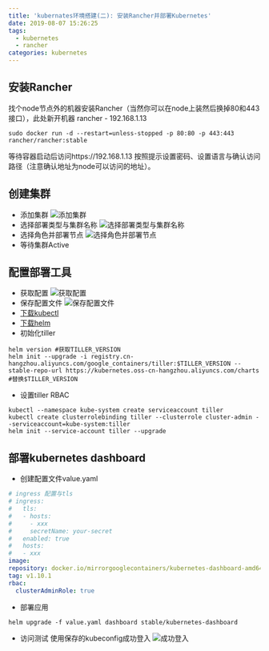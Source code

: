 ```yaml
---
title: 'kubernates环境搭建(二): 安装Rancher并部署Kubernetes'
date: 2019-08-07 15:26:25
tags:
  - kubernetes
  - rancher
categories: kubernetes
---
```


## 安装Rancher
找个node节点外的机器安装Rancher（当然你可以在node上装然后换掉80和443接口），此处新开机器 rancher - 192.168.1.13
```shell
sudo docker run -d --restart=unless-stopped -p 80:80 -p 443:443 rancher/rancher:stable
```
等待容器启动后访问https://192.168.1.13
按照提示设置密码、设置语言与确认访问路径（注意确认地址为node可以访问的地址）。

## 创建集群
  * 添加集群
  ![添加集群](add-1.png)
  * 选择部署类型与集群名称
  ![选择部署类型与集群名称](add-2.png)
  * 选择角色并部署节点
  ![选择角色并部署节点](add-3.png)
  * 等待集群Active

## 配置部署工具
  * 获取配置
  ![获取配置](config-1.png)
  * 保存配置文件
  ![保存配置文件](config-2.png)
  * [下载kubectl](https://www.cnrancher.com/docs/rancher/v2.x/cn/install-prepare/download/kubernetes/)
  * [下载helm](https://www.cnrancher.com/docs/rancher/v2.x/cn/install-prepare/download/helm/)
  * 初始化tiller
  ```shell
  helm version #获取TILLER_VERSION
  helm init --upgrade -i registry.cn-hangzhou.aliyuncs.com/google_containers/tiller:$TILLER_VERSION --stable-repo-url https://kubernetes.oss-cn-hangzhou.aliyuncs.com/charts #替换$TILLER_VERSION
  ```
  * 设置tiller RBAC
  ```shell
  kubectl --namespace kube-system create serviceaccount tiller
  kubectl create clusterrolebinding tiller --clusterrole cluster-admin --serviceaccount=kube-system:tiller
  helm init --service-account tiller --upgrade
  ```

## 部署kubernetes dashboard
  * 创建配置文件value.yaml
  ```yaml
  # ingress 配置与tls
  # ingress:
  #   tls:
  #   - hosts:
  #     - xxx
  #     secretName: your-secret
  #   enabled: true
  #   hosts:
  #   - xxx
  image:
  repository: docker.io/mirrorgooglecontainers/kubernetes-dashboard-amd64
  tag: v1.10.1
  rbac:
    clusterAdminRole: true
  ```
  * 部署应用
  ```shell
  helm upgrade -f value.yaml dashboard stable/kubernetes-dashboard
  ```
  * 访问测试
  使用保存的kubeconfig成功登入
  ![成功登入](test.png)